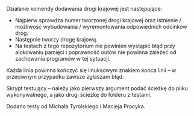 Działanie komendy dodawania drogi krajowej jest następujące:
 * Najpierw sprawdza numer tworzonej drogi krajowej oraz istnienie / możliwość wybudowania / wyremontowania odpowiednich odcinków dróg.
 * Następnie tworzy drogę krajową.
 * Na testach z tego repozytorium nie powinien wystąpić błąd przy alokowaniu pamięci i poprawność outów nie powinna zależeć od zachowania programów w tej sytuacji.

Każda linia powinna kończyć się linuksowym znakiem końca linii – w przeciwnym
przypadku zawsze zgłaszam błąd.

Skrypt testujący – należy jako pierwszy argument podać ścieżkę do pliku wykonywalnego, a jako drugi ścieżkę do folderu z testami.

Dodano testy od Michała Tyrolskiego i Macieja Procyka.
